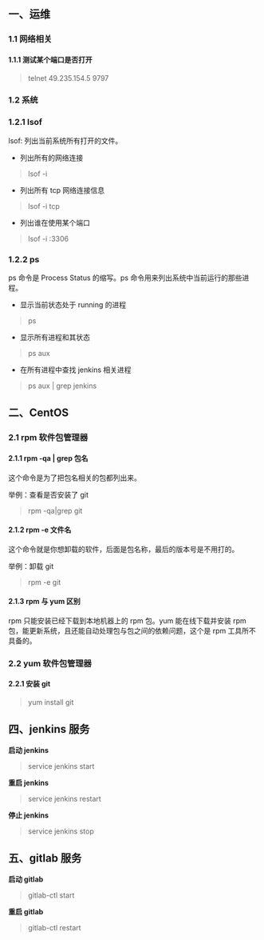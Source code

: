 ## 一、运维

### 1.1 网络相关

#### 1.1.1 测试某个端口是否打开

> telnet 49.235.154.5 9797

### 1.2 系统

### 1.2.1 lsof

lsof: 列出当前系统所有打开的文件。

- 列出所有的网络连接

> lsof -i

- 列出所有 tcp 网络连接信息

> lsof -i tcp

- 列出谁在使用某个端口

> lsof -i :3306

### 1.2.2 ps

ps 命令是 Process Status 的缩写。ps 命令用来列出系统中当前运行的那些进程。

- 显示当前状态处于 running 的进程

> ps

- 显示所有进程和其状态

> ps aux

- 在所有进程中查找 jenkins 相关进程

> ps aux | grep jenkins

## 二、CentOS

### 2.1 rpm 软件包管理器

#### 2.1.1 rpm -qa | grep 包名

这个命令是为了把包名相关的包都列出来。

举例：查看是否安装了 git

> rpm -qa|grep git

#### 2.1.2 rpm -e 文件名

这个命令就是你想卸载的软件，后面是包名称，最后的版本号是不用打的。

举例：卸载 git

> rpm -e git

#### 2.1.3 rpm 与 yum 区别

rpm 只能安装已经下载到本地机器上的 rpm 包。yum 能在线下载并安装 rpm 包，能更新系统，且还能自动处理包与包之间的依赖问题，这个是 rpm 工具所不具备的。

### 2.2 yum 软件包管理器

#### 2.2.1 安装 git

> yum install git

## 四、jenkins 服务

**启动 jenkins**

> service jenkins start

**重启 jenkins**

> service jenkins restart

**停止 jenkins**

> service jenkins stop

## 五、gitlab 服务

**启动 gitlab**

> gitlab-ctl start

**重启 gitlab**

> gitlab-ctl restart
